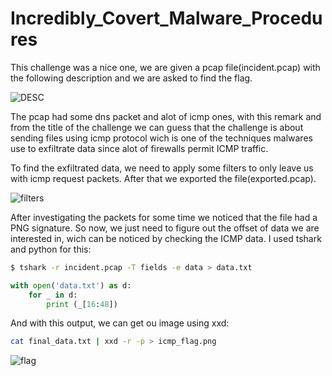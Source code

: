 # Incredibly_Covert_Malware_Procedures

This challenge was a nice one, we are given a pcap file(incident.pcap) with the following description and we are asked to find the flag.

![DESC](https://i.ibb.co/YZctsPL/icmp0.png)

The pcap had some dns packet and alot of icmp ones, with this remark and from the title of the challenge we can guess that the challenge is about sending files using icmp protocol wich is one of the techniques malwares use to exfiltrate data since alot of firewalls permit ICMP traffic.

To find the exfiltrated data, we need to apply some filters to only leave us with icmp request packets. After that we exported the file(exported.pcap).

![filters](https://i.ibb.co/LPBPFWg/icmp-wireshark.png)

After investigating the packets for some time we noticed that the file had a PNG signature. So now, we just need to figure out the offset of data we are interested in, wich can be noticed by checking the ICMP data.
I used tshark and python for this:
```sh
$ tshark -r incident.pcap -T fields -e data > data.txt
```

```python
with open('data.txt') as d:
    for _ in d:
        print (_[16:48])
```
And with this output, we can get ou image using xxd:
```sh
cat final_data.txt | xxd -r -p > icmp_flag.png
```
![flag](https://i.ibb.co/Fmpx4zZ/icmp-flag.png)

